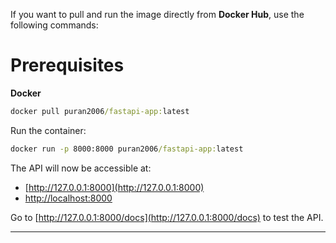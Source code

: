 If you want to pull and run the image directly from **Docker Hub**, use the following commands:
# Prerequisites
**Docker**

```cmd
docker pull puran2006/fastapi-app:latest
```

Run the container:
```cmd
docker run -p 8000:8000 puran2006/fastapi-app:latest
```

The API will now be accessible at:
- [http://127.0.0.1:8000](http://127.0.0.1:8000)
- [http://localhost:8000](http://localhost:8000)

Go to [http://127.0.0.1:8000/docs](http://127.0.0.1:8000/docs) to test the API.

---
